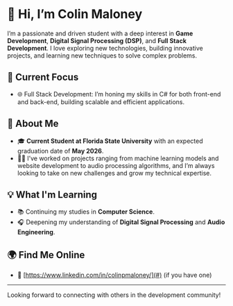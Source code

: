 # 👋 Hi, I’m Colin Maloney

I’m a passionate and driven student with a deep interest in **Game Development**, **Digital Signal Processing (DSP)**, and **Full Stack Development**. I love exploring new technologies, building innovative projects, and learning new techniques to solve complex problems.

## 🔭 Current Focus

- 🌐 Full Stack Development: I’m honing my skills in C# for both front-end and back-end, building scalable and efficient applications.

## 🌱 About Me

- 🎓 **Current Student at Florida State University** with an expected graduation date of **May 2026**.
- 👨‍💻 I’ve worked on projects ranging from machine learning models and website development to audio processing algorithms, and I’m always looking to take on new challenges and grow my technical expertise.

## 💡 What I'm Learning

- 📚 Continuing my studies in **Computer Science**.
- 🎧 Deepening my understanding of **Digital Signal Processing** and **Audio Engineering**.

## 🌍 Find Me Online
- 💼 [https://www.linkedin.com/in/colinpmaloney/](#) (if you have one)

---

Looking forward to connecting with others in the development community!
